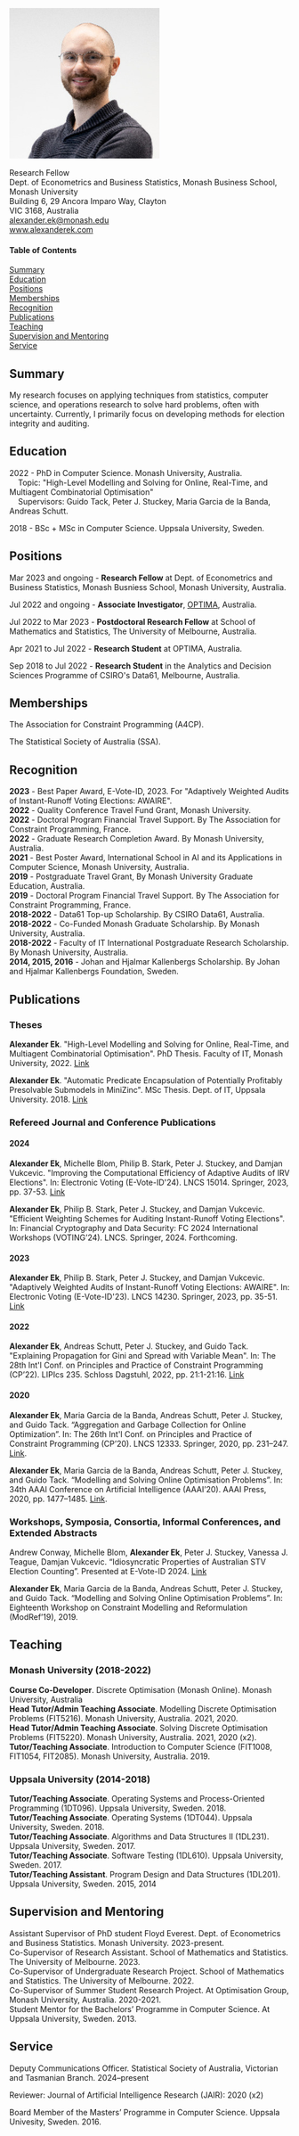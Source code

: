 ![me](./alexanderek.jpg)

Research Fellow\
Dept. of Econometrics and Business Statistics, Monash Business School, Monash University\
Building 6, 29 Ancora Imparo Way, Clayton\
VIC 3168, Australia\
alexander.ek@monash.edu\
www.alexanderek.com

#### Table of Contents

[Summary](#summary)\
[Education](#education)\
[Positions](#positions)\
[Memberships](#memberships)\
[Recognition](#recognition)\
[Publications](#publications)\
[Teaching](#teaching)\
[Supervision and Mentoring](#supervision-and-mentoring)\
[Service](#service)


## Summary

My research focuses on applying techniques from statistics, computer science, and operations research to solve hard problems, often with uncertainty. Currently, I primarily focus on developing methods for election integrity and auditing.


## Education

2022 - PhD in Computer Science. Monash University, Australia.\
&nbsp;&nbsp;&nbsp;&nbsp;Topic: "High-Level Modelling and Solving for Online, Real-Time, and Multiagent Combinatorial Optimisation"\
&nbsp;&nbsp;&nbsp;&nbsp;Supervisors: Guido Tack, Peter J. Stuckey, Maria Garcia de la Banda, Andreas Schutt.

2018 - BSc + MSc in Computer Science. Uppsala University, Sweden.


## Positions

Mar 2023 and ongoing - **Research Fellow** at Dept. of Econometrics and Business Statistics, Monash Busniess School, Monash University, Australia.

Jul 2022 and ongoing - **Associate Investigator**, [OPTIMA](https://optima.org.au/), Australia.

Jul 2022 to Mar 2023 - **Postdoctoral Research Fellow** at School of Mathematics and Statistics, The University of Melbourne, Australia.

Apr 2021 to Jul 2022 - **Research Student** at OPTIMA, Australia.

Sep 2018 to Jul 2022 - **Research Student** in the Analytics and Decision Sciences Programme of CSIRO's Data61, Melbourne, Australia.


## Memberships

The Association for Constraint Programming (A4CP).

The Statistical Society of Australia (SSA).

## Recognition

**2023** - Best Paper Award, E-Vote-ID, 2023. For "Adaptively Weighted Audits of Instant-Runoff Voting Elections: AWAIRE".\
**2022** - Quality Conference Travel Fund Grant, Monash University.\
**2022** - Doctoral Program Financial Travel Support. By The Association for Constraint Programming, France.\
**2022** - Graduate Research Completion Award. By Monash University, Australia.\
**2021** - Best Poster Award, International School in AI and its Applications in Computer Science, Monash University, Australia.\
**2019** - Postgraduate Travel Grant, By Monash University Graduate Education, Australia.\
**2019** - Doctoral Program Financial Travel Support. By The Association for Constraint Programming, France.\
**2018-2022** - Data61 Top-up Scholarship. By CSIRO Data61, Australia.\
**2018-2022** - Co-Funded Monash Graduate Scholarship. By Monash University, Australia.\
**2018-2022** - Faculty of IT International Postgraduate Research Scholarship. By Monash University, Australia.\
**2014, 2015, 2016** - Johan and Hjalmar Kallenbergs Scholarship. By Johan and Hjalmar Kallenbergs Foundation, Sweden.

## Publications

### Theses

**Alexander Ek**.
"High-Level Modelling and Solving for Online, Real-Time, and Multiagent Combinatorial Optimisation".
PhD Thesis. Faculty of IT, Monash University, 2022.
[Link](https://doi.org/10.26180/21588144.v1)

**Alexander Ek**.
"Automatic Predicate Encapsulation of Potentially Profitably Presolvable Submodels in MiniZinc".
MSc Thesis. Dept. of IT, Uppsala University. 2018.
[Link](http://urn.kb.se/resolve?urn=urn:nbn:se:uu:diva-351965)

### Refereed Journal and Conference Publications

#### 2024

**Alexander Ek**, Michelle Blom, Philip B. Stark, Peter J. Stuckey, and Damjan Vukcevic.
"Improving the Computational Efficiency of Adaptive Audits of IRV Elections".
In: Electronic Voting (E-Vote-ID'24). LNCS 15014. Springer, 2023, pp. 37-53.
[Link](https://doi.org/10.1007/978-3-031-72244-8_3)

**Alexander Ek**, Philip B. Stark, Peter J. Stuckey, and Damjan Vukcevic.
"Efficient Weighting Schemes for Auditing Instant-Runoff Voting Elections".
In: Financial Cryptography and Data Security: FC 2024 International Workshops (VOTING’24). LNCS. Springer, 2024.
Forthcoming.

#### 2023

**Alexander Ek**, Philip B. Stark, Peter J. Stuckey, and Damjan Vukcevic.
"Adaptively Weighted Audits of Instant-Runoff Voting Elections: AWAIRE".
In: Electronic Voting (E-Vote-ID'23). LNCS 14230. Springer, 2023, pp. 35-51.
[Link](https://doi.org/10.1007/978-3-031-43756-4_3)

#### 2022

**Alexander Ek**, Andreas Schutt, Peter J. Stuckey, and Guido Tack.
"Explaining Propagation for Gini and Spread with Variable Mean".
In: The 28th Int'l Conf. on Principles and Practice of Constraint Programming (CP’22). LIPIcs 235. Schloss Dagstuhl, 2022, pp. 21:1-21:16.
[Link](https://doi.org/10.4230/LIPIcs.CP.2022.21)

#### 2020

**Alexander Ek**, Maria Garcia de la Banda, Andreas Schutt, Peter J. Stuckey, and Guido Tack.
“Aggregation and Garbage Collection for Online Optimization”.
In: The 26th Int'l Conf. on Principles and Practice of Constraint Programming (CP’20). LNCS 12333. Springer, 2020, pp. 231–247.
[Link](https://doi.org/10.1007/978-3-030-58475-7_14).

**Alexander Ek**, Maria Garcia de la Banda, Andreas Schutt, Peter J. Stuckey, and Guido Tack.
“Modelling and Solving Online Optimisation Problems”.
In: 34th AAAI Conference on Artificial Intelligence (AAAI’20). AAAI Press, 2020, pp. 1477–1485.
[Link](https://doi.org/10.1609/aaai.v34i02.5506).

### Workshops, Symposia, Consortia, Informal Conferences, and Extended Abstracts

Andrew Conway, Michelle  Blom, **Alexander Ek**, Peter J. Stuckey, Vanessa J. Teague, Damjan Vukcevic.
“Idiosyncratic Properties of Australian STV Election Counting”.
Presented at E-Vote-ID 2024.
[Link](https://arxiv.org/abs/2409.11627)

**Alexander Ek**, Maria Garcia de la Banda, Andreas Schutt, Peter J. Stuckey, and Guido Tack.
“Modelling and Solving Online Optimisation Problems”.
In: Eighteenth Workshop on Constraint Modelling and Reformulation (ModRef’19), 2019.

## Teaching

### Monash University (2018-2022)

**Course Co-Developer**. Discrete Optimisation (Monash Online). Monash University, Australia\
**Head Tutor/Admin Teaching Associate**. Modelling Discrete Optimisation Problems (FIT5216). Monash University, Australia. 2021, 2020.\
**Head Tutor/Admin Teaching Associate**. Solving Discrete Optimisation Problems (FIT5220). Monash University, Australia. 2021, 2020 (x2).\
**Tutor/Teaching Associate**. Introduction to Computer Science (FIT1008, FIT1054, FIT2085). Monash University, Australia. 2019.

### Uppsala University (2014-2018)

**Tutor/Teaching Associate**. Operating Systems and Process-Oriented Programming (1DT096). Uppsala University, Sweden. 2018.\
**Tutor/Teaching Associate**. Operating Systems (1DT044). Uppsala University, Sweden. 2018.\
**Tutor/Teaching Associate**. Algorithms and Data Structures II (1DL231). Uppsala University, Sweden. 2017.\
**Tutor/Teaching Associate**. Software Testing (1DL610). Uppsala University, Sweden. 2017.\
**Tutor/Teaching Assistant**. Program Design and Data Structures (1DL201). Uppsala University, Sweden. 2015, 2014

## Supervision and Mentoring

Assistant Supervisor of PhD student Floyd Everest. Dept. of Econometrics and Business Statistics. Monash University. 2023-present.\
Co-Supervisor of Research Assistant. School of Mathematics and Statistics. The University of Melbourne. 2023.\
Co-Supervisor of Undergraduate Research Project. School of Mathematics and Statistics. The University of Melbourne. 2022.\
Co-Supervisor of Summer Student Research Project. At Optimisation Group, Monash University, Australia. 2020-2021.\
Student Mentor for the Bachelors’ Programme in Computer Science. At Uppsala University, Sweden. 2013.

## Service

Deputy Communications Officer. Statistical Society of Australia, Victorian and Tasmanian Branch. 2024–present

Reviewer: Journal of Artificial Intelligence Research (JAIR): 2020 (x2)

Board Member of the Masters’ Programme in Computer Science. Uppsala Univesity, Sweden. 2016.

